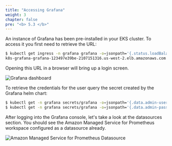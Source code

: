 ```yaml
---
title: "Accessing Grafana"
weight: 3
chapter: false
pre: "<b> 5.3 </b>"
---
```


An instance of Grafana has been pre-installed in your EKS cluster. To access it you first need to retrieve the URL:

```bash hook=check-grafana
$ kubectl get ingress -n grafana grafana -o=jsonpath='{.status.loadBalancer.ingress[0].hostname}{"\n"}'
k8s-grafana-grafana-123497e39be-2107151316.us-west-2.elb.amazonaws.com
```

Opening this URL in a browser will bring up a login screen.

![Grafana dashboard](/EKS-Workshop-4/images/0007/0003.png?featherlight=false&width=60pc)

To retrieve the credentials for the user query the secret created by the Grafana helm chart:

```bash
$ kubectl get -n grafana secrets/grafana -o=jsonpath='{.data.admin-user}' | base64 -d; printf "\n"
$ kubectl get -n grafana secrets/grafana -o=jsonpath='{.data.admin-password}' | base64 -d; printf "\n"
```

After logging into the Grafana console, let's take a look at the datasources section. You should see the Amazon Managed Service for Prometheus workspace configured as a datasource already.

![Amazon Managed Service for Prometheus Datasource](/EKS-Workshop-4/images/0007/0004.png?featherlight=false&width=90pc)